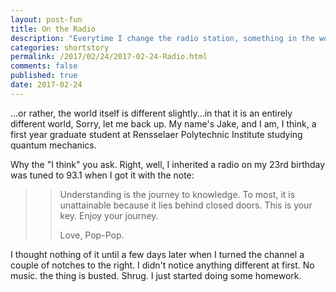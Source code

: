 ```yaml
---
layout: post-fun
title: On the Radio
description: "Everytime I change the radio station, something in the world changes..."
categories: shortstory
permalink: /2017/02/24/2017-02-24-Radio.html
comments: false
published: true
date: 2017-02-24
---
```


...or rather, the world itself is different slightly...in that it is an entirely different world, Sorry, let me back up. My name's Jake, and I am, I think, a first year graduate student at Rensselaer Polytechnic Institute studying quantum mechanics. 

Why the "I think" you ask. Right, well, I inherited a radio on my 23rd birthday was tuned to 93.1 when I got it with the note:

> > Understanding is the journey to knowledge. To most, it is unattainable because it lies behind closed doors. This is your key. Enjoy your journey.
> > 
> > Love,
> > Pop-Pop.

I thought nothing of it until a few days later when I turned the channel a couple of notches to the right. I didn't notice anything different at first. No music. the thing is busted. Shrug. I just started doing some homework. 


